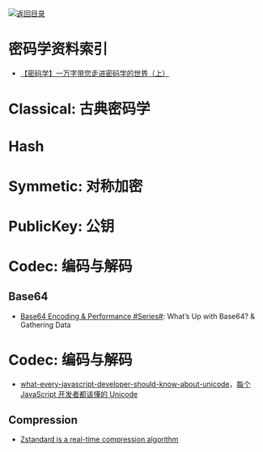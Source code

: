 [![返回目录](https://parg.co/UGo)](https://parg.co/b4z) 
 


# 密码学资料索引

* [【密码学】一万字带您走进密码学的世界（上）](http://www.ehcoo.com/cryptology.html)

# Classical: 古典密码学

# Hash

# Symmetic: 对称加密

# PublicKey: 公钥

# Codec: 编码与解码

## Base64

* [Base64 Encoding & Performance #Series#](https://csswizardry.com/2017/02/base64-encoding-and-performance/): What’s Up with Base64? & Gathering Data

# Codec: 编码与解码

* [what-every-javascript-developer-should-know-about-unicode](https://rainsoft.io/what-every-javascript-developer-should-know-about-unicode/?ref=mybridge.co)，[每个 JavaScript 开发者都该懂的 Unicode](http://www.tuicool.com/articles/aiqIji7)

## Compression

* [Zstandard is a real-time compression algorithm](http://facebook.github.io/zstd/#other-languages)
